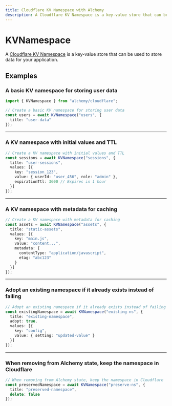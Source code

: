 ```yaml
---
title: Cloudflare KV Namespace with Alchemy
description: A Cloudflare KV Namespace is a key-value store that can be used to store data for your application.
---
```


# KVNamespace

A [Cloudflare KV Namespace](https://developers.cloudflare.com/kv/concepts/kv-namespaces/) is a key-value store that can be used to store data for your application.

## Examples

### A basic KV namespace for storing user data

```typescript
import { KVNamespace } from "alchemy/cloudflare";

// Create a basic KV namespace for storing user data
const users = await KVNamespace("users", {
  title: "user-data"
});
```

---

### A KV namespace with initial values and TTL

```typescript
// Create a KV namespace with initial values and TTL
const sessions = await KVNamespace("sessions", {
  title: "user-sessions",
  values: [{
    key: "session_123",
    value: { userId: "user_456", role: "admin" },
    expirationTtl: 3600 // Expires in 1 hour
  }]
});
```

---

### A KV namespace with metadata for caching

```typescript
// Create a KV namespace with metadata for caching
const assets = await KVNamespace("assets", {
  title: "static-assets",
  values: [{
    key: "main.js",
    value: "content...",
    metadata: {
      contentType: "application/javascript",
      etag: "abc123"
    }
  }]
});
```

---

### Adopt an existing namespace if it already exists instead of failing

```typescript
// Adopt an existing namespace if it already exists instead of failing
const existingNamespace = await KVNamespace("existing-ns", {
  title: "existing-namespace",
  adopt: true,
  values: [{
    key: "config",
    value: { setting: "updated-value" }
  }]
});
```

---

### When removing from Alchemy state, keep the namespace in Cloudflare

```typescript
// When removing from Alchemy state, keep the namespace in Cloudflare
const preservedNamespace = await KVNamespace("preserve-ns", {
  title: "preserved-namespace",
  delete: false
});
```


